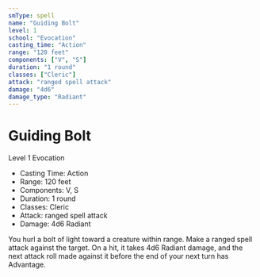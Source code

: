 ```yaml
---
smType: spell
name: "Guiding Bolt"
level: 1
school: "Evocation"
casting_time: "Action"
range: "120 feet"
components: ["V", "S"]
duration: "1 round"
classes: ["Cleric"]
attack: "ranged spell attack"
damage: "4d6"
damage_type: "Radiant"
---
```


# Guiding Bolt
Level 1 Evocation

- Casting Time: Action
- Range: 120 feet
- Components: V, S
- Duration: 1 round
- Classes: Cleric
- Attack: ranged spell attack
- Damage: 4d6 Radiant

You hurl a bolt of light toward a creature within range. Make a ranged spell attack against the target. On a hit, it takes 4d6 Radiant damage, and the next attack roll made against it before the end of your next turn has Advantage.
